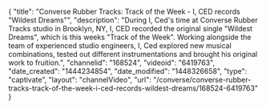 {
    "title": "Converse Rubber Tracks: Track of the Week - I, CED records \"Wildest Dreams\"",
    "description": "During I, Ced's time at Converse Rubber Tracks studio in Brooklyn, NY, I, CED recorded the original single \"Wildest Dreams\", which is this weeks \"Track of the Week\". Working alongside the team of experienced studio engineers, I, Ced explored new musical combinations, tested out different instrumentations and brought his original work to fruition.",
    "channelid": "168524",
    "videoid": "6419763",
    "date_created": "1444234854",
    "date_modified": "1448326658",
    "type": "captivate",
    "layout": "channelVideo",
    "url": "\/converse\/converse-rubber-tracks-track-of-the-week-i-ced-records-wildest-dreams\/168524-6419763"
}
